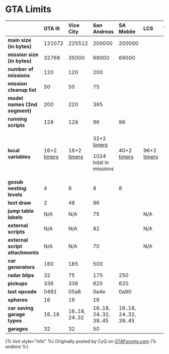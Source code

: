 # GTA Limits

<table>
  <thead>
    <tr>
      <th style="text-align:left"></th>
      <th style="text-align:left">GTA III</th>
      <th style="text-align:left">Vice City</th>
      <th style="text-align:left">San Andreas</th>
      <th style="text-align:left">SA Mobile</th>
      <th style="text-align:left">LCS</th>
      <th style="text-align:left">VCS</th>
    </tr>
  </thead>
  <tbody>
    <tr>
      <td style="text-align:left"><b>main size (in bytes)</b>
      </td>
      <td style="text-align:left">131072</td>
      <td style="text-align:left">225512</td>
      <td style="text-align:left">200000</td>
      <td style="text-align:left">200000</td>
      <td style="text-align:left"></td>
      <td style="text-align:left"></td>
    </tr>
    <tr>
      <td style="text-align:left"><b>mission size (in bytes)</b>
      </td>
      <td style="text-align:left">32768</td>
      <td style="text-align:left">35000</td>
      <td style="text-align:left">69000</td>
      <td style="text-align:left">69000</td>
      <td style="text-align:left"></td>
      <td style="text-align:left"></td>
    </tr>
    <tr>
      <td style="text-align:left"><b>number of missions</b>
      </td>
      <td style="text-align:left">120</td>
      <td style="text-align:left">120</td>
      <td style="text-align:left">200</td>
      <td style="text-align:left"></td>
      <td style="text-align:left"></td>
      <td style="text-align:left"></td>
    </tr>
    <tr>
      <td style="text-align:left"><b>mission cleanup list</b>
      </td>
      <td style="text-align:left">50</td>
      <td style="text-align:left">50</td>
      <td style="text-align:left">75</td>
      <td style="text-align:left"></td>
      <td style="text-align:left"></td>
      <td style="text-align:left"></td>
    </tr>
    <tr>
      <td style="text-align:left"><b>model names (2nd segment)</b>
      </td>
      <td style="text-align:left">200</td>
      <td style="text-align:left">220</td>
      <td style="text-align:left">395</td>
      <td style="text-align:left"></td>
      <td style="text-align:left"></td>
      <td style="text-align:left"></td>
    </tr>
    <tr>
      <td style="text-align:left"><b>running scripts</b>
      </td>
      <td style="text-align:left">128</td>
      <td style="text-align:left">128</td>
      <td style="text-align:left">96</td>
      <td style="text-align:left">96</td>
      <td style="text-align:left"></td>
      <td style="text-align:left"></td>
    </tr>
    <tr>
      <td style="text-align:left"><b>local variables</b>
      </td>
      <td style="text-align:left">16+2 <a href="../coding/variables.md#timer-variables">timers</a>
      </td>
      <td style="text-align:left">16+2 <a href="../coding/variables.md#timer-variables">timers</a>
      </td>
      <td style="text-align:left">
        <p>32+2 <a href="../coding/variables.md#timer-variables">timers</a>
        </p>
        <p>1024 total in missions</p>
      </td>
      <td style="text-align:left">40+2 <a href="../coding/variables.md#timer-variables">timers</a>
      </td>
      <td style="text-align:left">96+2 <a href="../coding/variables.md#timer-variables">timers</a>
      </td>
      <td style="text-align:left"></td>
    </tr>
    <tr>
      <td style="text-align:left"><b>gosub nesting levels</b>
      </td>
      <td style="text-align:left">4</td>
      <td style="text-align:left">6</td>
      <td style="text-align:left">8</td>
      <td style="text-align:left">8</td>
      <td style="text-align:left"></td>
      <td style="text-align:left"></td>
    </tr>
    <tr>
      <td style="text-align:left"><b>text draw</b>
      </td>
      <td style="text-align:left">2</td>
      <td style="text-align:left">48</td>
      <td style="text-align:left">96</td>
      <td style="text-align:left"></td>
      <td style="text-align:left"></td>
      <td style="text-align:left"></td>
    </tr>
    <tr>
      <td style="text-align:left"><b>jump table labels</b>
      </td>
      <td style="text-align:left">N/A</td>
      <td style="text-align:left">N/A</td>
      <td style="text-align:left">75</td>
      <td style="text-align:left"></td>
      <td style="text-align:left">N/A</td>
      <td style="text-align:left"></td>
    </tr>
    <tr>
      <td style="text-align:left"><b>external scripts</b>
      </td>
      <td style="text-align:left">N/A</td>
      <td style="text-align:left">N/A</td>
      <td style="text-align:left">82</td>
      <td style="text-align:left"></td>
      <td style="text-align:left">N/A</td>
      <td style="text-align:left"></td>
    </tr>
    <tr>
      <td style="text-align:left"><b>external script attachments</b>
      </td>
      <td style="text-align:left">N/A</td>
      <td style="text-align:left">N/A</td>
      <td style="text-align:left">70</td>
      <td style="text-align:left"></td>
      <td style="text-align:left">N/A</td>
      <td style="text-align:left"></td>
    </tr>
    <tr>
      <td style="text-align:left"><b>car generators</b>
      </td>
      <td style="text-align:left">160</td>
      <td style="text-align:left">185</td>
      <td style="text-align:left">500</td>
      <td style="text-align:left"></td>
      <td style="text-align:left"></td>
      <td style="text-align:left"></td>
    </tr>
    <tr>
      <td style="text-align:left"><b>radar blips</b>
      </td>
      <td style="text-align:left">32</td>
      <td style="text-align:left">75</td>
      <td style="text-align:left">175</td>
      <td style="text-align:left">250</td>
      <td style="text-align:left"></td>
      <td style="text-align:left"></td>
    </tr>
    <tr>
      <td style="text-align:left"><b>pickups</b>
      </td>
      <td style="text-align:left">336</td>
      <td style="text-align:left">336</td>
      <td style="text-align:left">620</td>
      <td style="text-align:left">620</td>
      <td style="text-align:left"></td>
      <td style="text-align:left"></td>
    </tr>
    <tr>
      <td style="text-align:left"><b>last opcode</b>
      </td>
      <td style="text-align:left">0481</td>
      <td style="text-align:left">05a8</td>
      <td style="text-align:left">0a4e</td>
      <td style="text-align:left">0a90</td>
      <td style="text-align:left"></td>
      <td style="text-align:left"></td>
    </tr>
    <tr>
      <td style="text-align:left"><b>spheres</b>
      </td>
      <td style="text-align:left">16</td>
      <td style="text-align:left">16</td>
      <td style="text-align:left">16</td>
      <td style="text-align:left"></td>
      <td style="text-align:left"></td>
      <td style="text-align:left"></td>
    </tr>
    <tr>
      <td style="text-align:left"><b>car saving garage types</b>
      </td>
      <td style="text-align:left">16..18</td>
      <td style="text-align:left">16..18, 24..32</td>
      <td style="text-align:left">16..18, 24..32, 39..45</td>
      <td style="text-align:left">16..18, 24..32, 39..45</td>
      <td style="text-align:left"></td>
      <td style="text-align:left"></td>
    </tr>
    <tr>
      <td style="text-align:left"><b>garages</b>
      </td>
      <td style="text-align:left">32</td>
      <td style="text-align:left">32</td>
      <td style="text-align:left">50</td>
      <td style="text-align:left"></td>
      <td style="text-align:left"></td>
      <td style="text-align:left"></td>
    </tr>
  </tbody>
</table>

{% hint style="info" %}
Originally posted by CyQ on [GTAForums.com](http://www.gtaforums.com/index.php?showtopic=213017&view=findpost&p=3145932)
{% endhint %}



